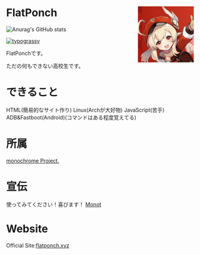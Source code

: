 # FlatPonch <img src="https://raw.githubusercontent.com/FlatPonch/FlatPonch/main/images/kleeicon3.jpg" align="right" width="150">

![Anurag's GitHub stats](https://github-readme-stats.vercel.app/api?username=flatponch&theme=dark&show_icons=true)

[![typograssy](https://typograssy.deno.dev/api?text=%20Welcome%20to%20FlatPonch's%20GitHub%20Profile!20)](https://github.com/kawarimidoll/typograssy)

FlatPonchです。

ただの何もできない高校生です。

# できること
HTML(簡易的なサイト作り)
Linux(Archが大好物)
JavaScript(苦手)
ADB&Fastboot(Android)(コマンドはある程度覚えてる)

# 所属
[monochrome Project.](https://github.com/mncrp)

# 宣伝
使ってみてください！喜びます！
[Monot](https://mncrp.github.io/project/monot)

# Website
Official Site:[flatponch.xyz](https://flatponch.xyz)

<!--
FlatPonchについて
上に書いてあるだろ

歴史:

- 2008年1月16日 生まれる
- 3歳に机の角に右眉毛の一部を擦る　それ以来眉毛が生えてこなくなった
- 2015年にWiiUを買ってもらってスプラにはまった
- 2017年にSwitchを買ってもらって(発売した年に買ったので入手に苦戦した)スプラ2にはまった
- 何年くらいかわからないけど初めてPCを買ってもらった(DELL製)　今はたまに使ってる(最初はWindows 10が入ってたけど今はLinux)
- 2020年に中学に入学
- 2021年ぐらいに小林さんちのメイドラゴンにはまったのと新しくPCを買ってもらった　この頃からロリコンになる
- 2022年後半ぐらいにずんだもんが自分の中でだれも超えられない推しになった　あと念願のNothing phone (1)とear (stick)を買った
- 2023年3月に中学を卒業。そしてG913 TKLとG502WLを買った。リアルフォースでも良かったけど。
- 現在はウェブサイト開発オンリー、動画編集してYouTubeなどに動画を投稿している　ゲームもしている(主にVRかRoblox諸々)

-->
